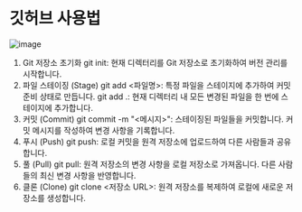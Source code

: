 # 깃허브 사용법
![image](https://github.com/user-attachments/assets/d62de086-dbe0-402e-ab63-71bb8f6fc049)
1. Git 저장소 초기화
git init: 현재 디렉터리를 Git 저장소로 초기화하여 버전 관리를 시작합니다.
2. 파일 스테이징 (Stage)
git add <파일명>: 특정 파일을 스테이지에 추가하여 커밋 준비 상태로 만듭니다.
git add .: 현재 디렉터리 내 모든 변경된 파일을 한 번에 스테이지에 추가합니다.
3. 커밋 (Commit)
git commit -m "<메시지>": 스테이징된 파일들을 커밋합니다. 커밋 메시지를 작성하여 변경 사항을 기록합니다.
4. 푸시 (Push)
git push: 로컬 커밋을 원격 저장소에 업로드하여 다른 사람들과 공유합니다.
5. 풀 (Pull)
git pull: 원격 저장소의 변경 사항을 로컬 저장소로 가져옵니다. 다른 사람들의 최신 변경 사항을 반영합니다.
6. 클론 (Clone)
git clone <저장소 URL>: 원격 저장소를 복제하여 로컬에 새로운 저장소를 생성합니다.

